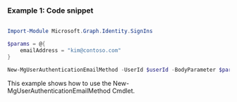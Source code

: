 ### Example 1: Code snippet

```powershell

Import-Module Microsoft.Graph.Identity.SignIns

$params = @{
	emailAddress = "kim@contoso.com"
}

New-MgUserAuthenticationEmailMethod -UserId $userId -BodyParameter $params

```
This example shows how to use the New-MgUserAuthenticationEmailMethod Cmdlet.

